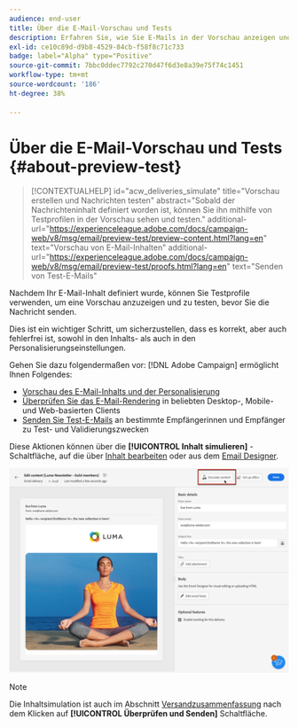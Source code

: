 ```yaml
---
audience: end-user
title: Über die E-Mail-Vorschau und Tests
description: Erfahren Sie, wie Sie E-Mails in der Vorschau anzeigen und testen können.
exl-id: ce10c89d-d9b8-4529-84cb-f58f8c71c733
badge: label="Alpha" type="Positive"
source-git-commit: 7bbc0ddec7792c270d47f6d3e8a39e75f74c1451
workflow-type: tm+mt
source-wordcount: '186'
ht-degree: 38%

---
```


# Über die E-Mail-Vorschau und Tests {#about-preview-test}

>[!CONTEXTUALHELP]
>id="acw_deliveries_simulate"
>title="Vorschau erstellen und Nachrichten testen"
>abstract="Sobald der Nachrichteninhalt definiert worden ist, können Sie ihn mithilfe von Testprofilen in der Vorschau sehen und testen."
>additional-url="https://experienceleague.adobe.com/docs/campaign-web/v8/msg/email/preview-test/preview-content.html?lang=en" text="Vorschau von E-Mail-Inhalten"
>additional-url="https://experienceleague.adobe.com/docs/campaign-web/v8/msg/email/preview-test/proofs.html?lang=en" text="Senden von Test-E-Mails"

Nachdem Ihr E-Mail-Inhalt definiert wurde, können Sie Testprofile verwenden, um eine Vorschau anzuzeigen und zu testen, bevor Sie die Nachricht senden.

Dies ist ein wichtiger Schritt, um sicherzustellen, dass es korrekt, aber auch fehlerfrei ist, sowohl in den Inhalts- als auch in den Personalisierungseinstellungen.

Gehen Sie dazu folgendermaßen vor: [!DNL Adobe Campaign] ermöglicht Ihnen Folgendes:

* [Vorschau des E-Mail-Inhalts und der Personalisierung](preview-content.md)
* [Überprüfen Sie das E-Mail-Rendering](email-rendering.md) in beliebten Desktop-, Mobile- und Web-basierten Clients
* [Senden Sie Test-E-Mails](proofs.md) an bestimmte Empfängerinnen und Empfänger zu Test- und Validierungszwecken

Diese Aktionen können über die **[!UICONTROL Inhalt simulieren]** -Schaltfläche, auf die über [Inhalt bearbeiten](../content/edit-content.md) oder aus dem [Email Designer](../content/get-started-email-designer.md).

![](assets/simulate-button.png)

>[!NOTE]
>
>Die Inhaltsimulation ist auch im Abschnitt [Versandzusammenfassung](../monitor/prepare-send.md) nach dem Klicken auf **[!UICONTROL Überprüfen und Senden]** Schaltfläche.
